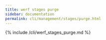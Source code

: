 ```yaml
---
title: werf stages purge
sidebar: documentation
permalink: cli/management/stages/purge.html
---
```


{% include /cli/werf_stages_purge.md %}
